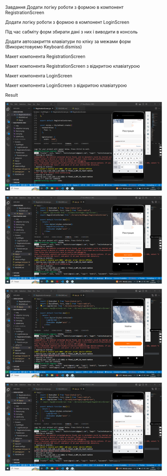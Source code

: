 Завдання​
Додати логіку роботи з формою в компонент RegistrationScreen

Додати логіку роботи з формою в компонент LoginScreen

Під час сабміту форм збирати дані з них і виводити в консоль

Додати автозакриття клавіатури по кліку за межами форм (Використовуємо Keyboard.dismiss)

Макет компонента RegistrationScreen

Макет компонента RegistrationScreen з відкритою клавіатурою

Макет компонента LoginScreen

Макет компонента LoginScreen з відкритою клавіатурою

Result

![reg-keyboard](assets/screenshots/12.09.2023_18.33.56_REC.png)

![reg](assets/screenshots/12.09.2023_18.36.35_REC.png)

![log](assets/screenshots/12.09.2023_18.39.00_REC.png)

![log-keyboard](assets/screenshots/12.09.2023_18.38.25_REC.png)
